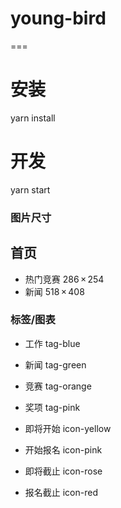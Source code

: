 # young-bird
===

# 安装
yarn install

# 开发
yarn start



### 图片尺寸
## 首页
- 热门竞赛 286 × 254
- 新闻 518 × 408


### 标签/图表
- 工作 tag-blue
- 新闻 tag-green
- 竞赛 tag-orange
- 奖项 tag-pink

- 即将开始 icon-yellow
- 开始报名 icon-pink
- 即将截止 icon-rose
- 报名截止 icon-red
